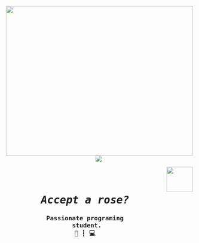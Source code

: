 <p><img align="right" src="https://raw.githubusercontent.com/ygorsimoes/ygorsimoes/master/images/computer-illustration.png" width="500" height="400" /></p>
<p align="center"><img src="https://komarev.com/ghpvc/?username=syrusrose&color=cc3bf5"/></p>
<p><img align="right" src="https://cdn0.iconfinder.com/data/icons/designer-skills/128/node-js-512.png" width="70" height="67" /></p>


<pre align="center">
<h1 align="center">
<em>Accept a rose?</em>
<h3>Passionate programing
 student.
📁 ┇ 💻<h3>
</h1>
<b>
</b>
</pre>
